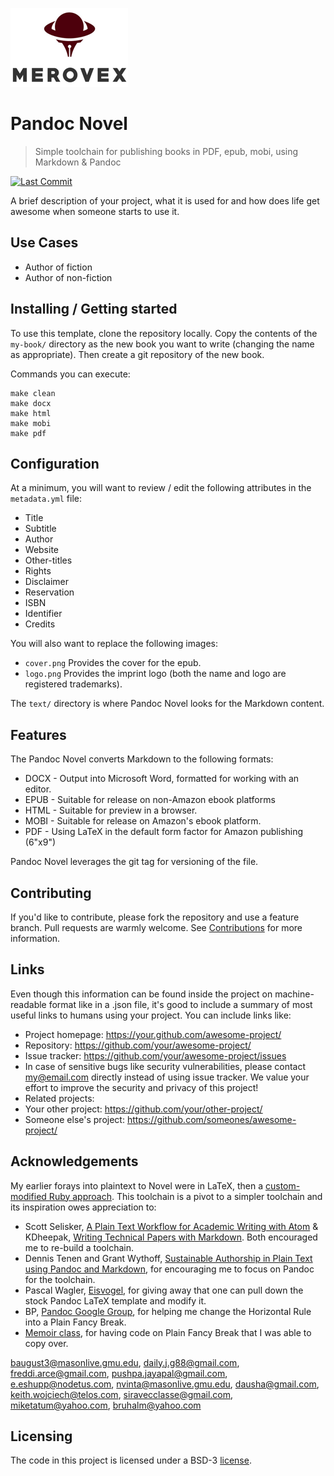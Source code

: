 ![Logo of the project](/my-book/images/logo-sm.png)

# Pandoc Novel
> Simple toolchain for publishing books in PDF, epub, mobi, using Markdown & Pandoc

[![Last Commit](https://img.shields.io/github/last-commit/merovex/pandoc-novel.svg)](https://github.com/merovex/pandoc-novel/branches)

A brief description of your project, what it is used for and how does life get
awesome when someone starts to use it.

## Use Cases

* Author of fiction
* Author of non-fiction

## Installing / Getting started

To use this template, clone the repository locally. Copy the contents of the `my-book/` directory as the new book you want to write (changing the name as appropriate). Then create a git repository of the new book.

Commands you can execute:

```
make clean
make docx
make html
make mobi
make pdf
```

## Configuration

At a minimum, you will want to review / edit the following attributes in the `metadata.yml` file:
* Title
* Subtitle
* Author
* Website
* Other-titles
* Rights
* Disclaimer
* Reservation
* ISBN
* Identifier
* Credits

You will also want to replace the following images:
* `cover.png` Provides the cover for the epub.
* `logo.png` Provides the imprint logo (both the name and logo are registered trademarks).

The `text/` directory is where Pandoc Novel looks for the Markdown content.

## Features

The Pandoc Novel converts Markdown to the following formats:

* DOCX - Output into Microsoft Word, formatted for working with an editor.
* EPUB - Suitable for release on non-Amazon ebook platforms
* HTML - Suitable for preview in a browser.
* MOBI - Suitable for release on Amazon's ebook platform.
* PDF - Using LaTeX in the default form factor for Amazon publishing (6"x9")

Pandoc Novel leverages the git tag for versioning of the file.


## Contributing

If you'd like to contribute, please fork the repository and use a feature
branch. Pull requests are warmly welcome. See [Contributions](/CONTRIBUTING.md) for more information.

## Links

Even though this information can be found inside the project on machine-readable
format like in a .json file, it's good to include a summary of most useful
links to humans using your project. You can include links like:

- Project homepage: https://your.github.com/awesome-project/
- Repository: https://github.com/your/awesome-project/
- Issue tracker: https://github.com/your/awesome-project/issues
- In case of sensitive bugs like security vulnerabilities, please contact
  my@email.com directly instead of using issue tracker. We value your effort
  to improve the security and privacy of this project!
- Related projects:
- Your other project: https://github.com/your/other-project/
- Someone else's project: https://github.com/someones/awesome-project/

## Acknowledgements

My earlier forays into plaintext to Novel were in LaTeX, then a [custom-modified Ruby approach](https://github.com/Merovex/verku). This toolchain is a pivot to a simpler toolchain and its inspiration owes appreciation to:

* Scott Selisker, [A Plain Text Workflow for Academic Writing with Atom](http://u.arizona.edu/~selisker/post/workflow/) & KDheepak, [Writing Technical Papers with Markdown](https://blog.kdheepak.com/writing-papers-with-markdown.html). Both encouraged me to re-build a toolchain.
* Dennis Tenen and Grant Wythoff, [Sustainable Authorship in Plain Text using Pandoc and Markdown](https://programminghistorian.org/en/lessons/sustainable-authorship-in-plain-text-using-pandoc-and-markdown), for encouraging me to focus on Pandoc for the toolchain.
* Pascal Wagler, [Eisvogel](https://github.com/Wandmalfarbe/pandoc-latex-template), for giving away that one can pull down the stock Pandoc LaTeX template and modify it.
* BP, [Pandoc Google Group](https://groups.google.com/forum/?utm_medium=email&utm_source=footer#!msg/pandoc-discuss/JVAKdezOoVg/RCY30ypTEQAJ), for helping me change the Horizontal Rule into a Plain Fancy Break.
* [Memoir class](https://ctan.org/pkg/memoir?lang=en), for having code on Plain Fancy Break that I was able to copy over.

baugust3@masonlive.gmu.edu,
daily.j.g88@gmail.com,
freddi.arce@gmail.com,
pushpa.jayapal@gmail.com,
e.eshupp@nodetus.com,
nvinta@masonlive.gmu.edu,
dausha@gmail.com,
keith.wojciech@telos.com,
siravecclasse@gmail.com,
miketatum@yahoo.com,
bruhalm@yahoo.com

## Licensing

The code in this project is licensed under a BSD-3 [license](/LICENSE.md).
